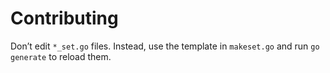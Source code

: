 # Contributing

Don’t edit `*_set.go` files. Instead, use the template in `makeset.go` and run
`go generate` to reload them.
